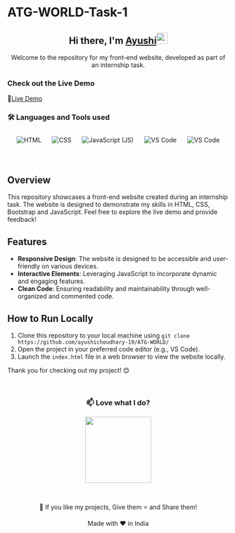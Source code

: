 # ATG-WORLD-Task-1

<div align="center">
   <h2>Hi there, I'm <a href="https://github.com/ayushichoudhary-19/">Ayushi</a><img src="https://media.giphy.com/media/hvRJCLFzcasrR4ia7z/giphy.gif" width="25px"></h2>
  <p>Welcome to the repository for my front-end website, developed as part of an internship task.
</p>
</div>


### Check out the Live Demo
🔗[Live Demo](https://atg-world-eight.vercel.app/)

### 🛠️ Languages and Tools used

<p align="center">
  <img src="https://img.icons8.com/color/96/000000/html-5.png" alt="HTML" style="margin: 10px;">
  <img src="https://img.icons8.com/color/96/000000/css3.png" alt="CSS" style="margin: 10px;">
  <img src="https://img.icons8.com/color/96/000000/javascript.png" alt="JavaScript (JS)" style="margin: 10px;">
  <img src="https://img.icons8.com/color/96/000000/bootstrap.png" alt="VS Code" style="margin: 10px;">
  <img src="https://img.icons8.com/color/96/000000/visual-studio-code-2019.png" alt="VS Code" style="margin: 10px;">
</p>
<br>

## Overview
This repository showcases a front-end website created during an internship task. The website is designed to demonstrate my skills in HTML, CSS, Bootstrap and JavaScript. Feel free to explore the live demo and provide feedback!

## Features
- **Responsive Design**: The website is designed to be accessible and user-friendly on various devices.
- **Interactive Elements**: Leveraging JavaScript to incorporate dynamic and engaging features.
- **Clean Code**: Ensuring readability and maintainability through well-organized and commented code.

## How to Run Locally
1. Clone this repository to your local machine using `git clone https://github.com/ayushichoudhary-19/ATG-WORLD/`
2. Open the project in your preferred code editor (e.g., VS Code).
3. Launch the `index.html` file in a web browser to view the website locally.

Thank you for checking out my project! 😊

<br>

<div align="center">
   
### 📫 Love what I do? 
<a href="https://liberapay.com/ayushichoudhary/donate" target="_blank"><img src="https://cdn.buymeacoffee.com/buttons/v2/default-red.png" width="150" ></a>
</div>
<br>

<p align="center">💙 If you like my projects, Give them ⭐ and Share them!</p>

<p align="center">Made with ❤️ in India</p>
